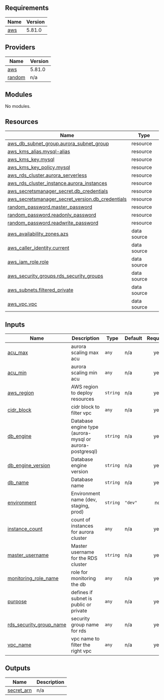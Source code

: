 <!-- BEGIN_TF_DOCS -->
## Requirements

| Name | Version |
|------|---------|
| <a name="requirement_aws"></a> [aws](#requirement\_aws) | 5.81.0 |

## Providers

| Name | Version |
|------|---------|
| <a name="provider_aws"></a> [aws](#provider\_aws) | 5.81.0 |
| <a name="provider_random"></a> [random](#provider\_random) | n/a |

## Modules

No modules.

## Resources

| Name | Type |
|------|------|
| [aws_db_subnet_group.aurora_subnet_group](https://registry.terraform.io/providers/hashicorp/aws/5.81.0/docs/resources/db_subnet_group) | resource |
| [aws_kms_alias.mysql-alias](https://registry.terraform.io/providers/hashicorp/aws/5.81.0/docs/resources/kms_alias) | resource |
| [aws_kms_key.mysql](https://registry.terraform.io/providers/hashicorp/aws/5.81.0/docs/resources/kms_key) | resource |
| [aws_kms_key_policy.mysql](https://registry.terraform.io/providers/hashicorp/aws/5.81.0/docs/resources/kms_key_policy) | resource |
| [aws_rds_cluster.aurora_serverless](https://registry.terraform.io/providers/hashicorp/aws/5.81.0/docs/resources/rds_cluster) | resource |
| [aws_rds_cluster_instance.aurora_instances](https://registry.terraform.io/providers/hashicorp/aws/5.81.0/docs/resources/rds_cluster_instance) | resource |
| [aws_secretsmanager_secret.db_credentials](https://registry.terraform.io/providers/hashicorp/aws/5.81.0/docs/resources/secretsmanager_secret) | resource |
| [aws_secretsmanager_secret_version.db_credentials](https://registry.terraform.io/providers/hashicorp/aws/5.81.0/docs/resources/secretsmanager_secret_version) | resource |
| [random_password.master_password](https://registry.terraform.io/providers/hashicorp/random/latest/docs/resources/password) | resource |
| [random_password.readonly_password](https://registry.terraform.io/providers/hashicorp/random/latest/docs/resources/password) | resource |
| [random_password.readwrite_password](https://registry.terraform.io/providers/hashicorp/random/latest/docs/resources/password) | resource |
| [aws_availability_zones.azs](https://registry.terraform.io/providers/hashicorp/aws/5.81.0/docs/data-sources/availability_zones) | data source |
| [aws_caller_identity.current](https://registry.terraform.io/providers/hashicorp/aws/5.81.0/docs/data-sources/caller_identity) | data source |
| [aws_iam_role.role](https://registry.terraform.io/providers/hashicorp/aws/5.81.0/docs/data-sources/iam_role) | data source |
| [aws_security_groups.rds_security_groups](https://registry.terraform.io/providers/hashicorp/aws/5.81.0/docs/data-sources/security_groups) | data source |
| [aws_subnets.filtered_private](https://registry.terraform.io/providers/hashicorp/aws/5.81.0/docs/data-sources/subnets) | data source |
| [aws_vpc.vpc](https://registry.terraform.io/providers/hashicorp/aws/5.81.0/docs/data-sources/vpc) | data source |

## Inputs

| Name | Description | Type | Default | Required |
|------|-------------|------|---------|:--------:|
| <a name="input_acu_max"></a> [acu\_max](#input\_acu\_max) | aurora scaling max acu | `any` | n/a | yes |
| <a name="input_acu_min"></a> [acu\_min](#input\_acu\_min) | aurora scaling min acu | `any` | n/a | yes |
| <a name="input_aws_region"></a> [aws\_region](#input\_aws\_region) | AWS region to deploy resources | `string` | n/a | yes |
| <a name="input_cidr_block"></a> [cidr\_block](#input\_cidr\_block) | cidr block to filter vpc | `any` | n/a | yes |
| <a name="input_db_engine"></a> [db\_engine](#input\_db\_engine) | Database engine type (aurora-mysql or aurora-postgresql) | `string` | n/a | yes |
| <a name="input_db_engine_version"></a> [db\_engine\_version](#input\_db\_engine\_version) | Database engine version | `string` | n/a | yes |
| <a name="input_db_name"></a> [db\_name](#input\_db\_name) | Database name | `string` | n/a | yes |
| <a name="input_environment"></a> [environment](#input\_environment) | Environment name (dev, staging, prod) | `string` | `"dev"` | no |
| <a name="input_instance_count"></a> [instance\_count](#input\_instance\_count) | count of instances for aurora cluster | `any` | n/a | yes |
| <a name="input_master_username"></a> [master\_username](#input\_master\_username) | Master username for the RDS cluster | `string` | n/a | yes |
| <a name="input_monitoring_role_name"></a> [monitoring\_role\_name](#input\_monitoring\_role\_name) | role for monitoring the db | `any` | n/a | yes |
| <a name="input_purpose"></a> [purpose](#input\_purpose) | defines if subnet is public or private | `any` | n/a | yes |
| <a name="input_rds_security_group_name"></a> [rds\_security\_group\_name](#input\_rds\_security\_group\_name) | security group name for rds | `any` | n/a | yes |
| <a name="input_vpc_name"></a> [vpc\_name](#input\_vpc\_name) | vpc name to filter the right vpc | `any` | n/a | yes |

## Outputs

| Name | Description |
|------|-------------|
| <a name="output_secret_arn"></a> [secret\_arn](#output\_secret\_arn) | n/a |
<!-- END_TF_DOCS -->